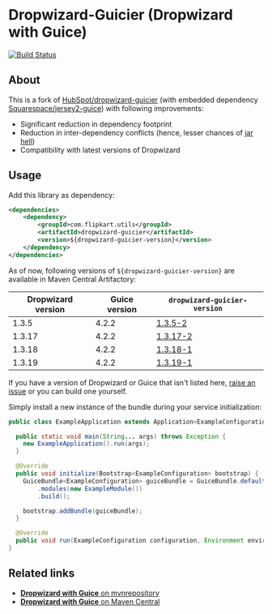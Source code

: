 # Dropwizard-Guicier (Dropwizard with Guice)

[![Build Status](https://api.travis-ci.org/flipkart-incubator/dropwizard-guicier.svg?branch=master)](https://travis-ci.org/github/flipkart-incubator/dropwizard-guicier)

## About
This is a fork of [HubSpot/dropwizard-guicier](https://github.com/HubSpot/dropwizard-guicier) (with embedded dependency [Squarespace/jersey2-guice](https://github.com/Squarespace/jersey2-guice)) with following improvements:

  * Significant reduction in dependency footprint
  * Reduction in inter-dependency conflicts (hence, lesser chances of [jar hell](https://dzone.com/articles/what-is-jar-hell))
  * Compatibility with latest versions of Dropwizard

## Usage
Add this library as dependency:

```xml
<dependencies>
    <dependency>
        <groupId>com.flipkart.utils</groupId>
        <artifactId>dropwizard-guicier</artifactId>
        <version>${dropwizard-guicier-version}</version>
    </dependency>
</dependencies>
```
As of now, following versions of `${dropwizard-guicier-version}` are available in Maven Central Artifactory:

| Dropwizard version | Guice version | `dropwizard-guicier-version` |
|--------------------|---------------|------------------------------|
| 1.3.5   | 4.2.2 | [1.3.5-2](https://mvnrepository.com/artifact/com.flipkart.utils/dropwizard-guicier/1.3.5-2)|
| 1.3.17  | 4.2.2 | [1.3.17-2](https://mvnrepository.com/artifact/com.flipkart.utils/dropwizard-guicier/1.3.17-2)|
| 1.3.18  | 4.2.2 | [1.3.18-1](https://mvnrepository.com/artifact/com.flipkart.utils/dropwizard-guicier/1.3.18-1)|
| 1.3.19  | 4.2.2 | [1.3.19-1](https://mvnrepository.com/artifact/com.flipkart.utils/dropwizard-guicier/1.3.19-1)|

If you have a version of Dropwizard or Guice that isn't listed here, [raise an issue](//github.com/flipkart-incubator/dropwizard-guicier/issues) or you can build one yourself.

Simply install a new instance of the bundle during your service initialization:

```java
public class ExampleApplication extends Application<ExampleConfiguration> {

  public static void main(String... args) throws Exception {
    new ExampleApplication().run(args);
  }

  @Override
  public void initialize(Bootstrap<ExampleConfiguration> bootstrap) {
    GuiceBundle<ExampleConfiguration> guiceBundle = GuiceBundle.defaultBuilder(ExampleConfiguration.class)
        .modules(new ExampleModule())
        .build();

    bootstrap.addBundle(guiceBundle);
  }

  @Override
  public void run(ExampleConfiguration configuration, Environment environment) throws Exception {}
}
```

## Related links
 * [**Dropwizard with Guice** on mvnrepository](https://mvnrepository.com/artifact/com.flipkart.utils/dropwizard-guicier)
 * [**Dropwizard with Guice** on Maven Central](https://search.maven.org/artifact/com.flipkart.utils/dropwizard-guicier)
